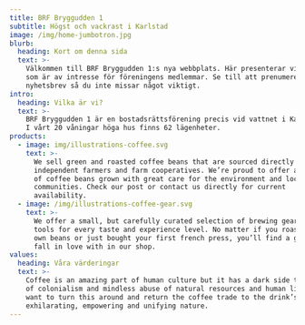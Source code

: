 ```yaml
---
title: BRF Bryggudden 1
subtitle: Högst och vackrast i Karlstad
image: /img/home-jumbotron.jpg
blurb:
  heading: Kort om denna sida
  text: >-
    Välkommen till BRF Bryggudden 1:s nya webbplats. Här presenterar vi information
    som är av intresse för föreningens medlemmar. Se till att prenumerera på vårt 
    nyhetsbrev så du inte missar något viktigt.
intro:
  heading: Vilka är vi?
  text: >-
    BRF Bryggudden 1 är en bostadsrättsförening precis vid vattnet i Karlstads inre hamn. 
    I vårt 20 våningar höga hus finns 62 lägenheter. 
products:
  - image: img/illustrations-coffee.svg
    text: >-
      We sell green and roasted coffee beans that are sourced directly from
      independent farmers and farm cooperatives. We’re proud to offer a variety
      of coffee beans grown with great care for the environment and local
      communities. Check our post or contact us directly for current
      availability.
  - image: /img/illustrations-coffee-gear.svg
    text: >-
      We offer a small, but carefully curated selection of brewing gear and
      tools for every taste and experience level. No matter if you roast your
      own beans or just bought your first french press, you’ll find a gadget to
      fall in love with in our shop.
values:
  heading: Våra värderingar
  text: >-
    Coffee is an amazing part of human culture but it has a dark side too – one
    of colonialism and mindless abuse of natural resources and human lives. We
    want to turn this around and return the coffee trade to the drink’s
    exhilarating, empowering and unifying nature.
---
```


